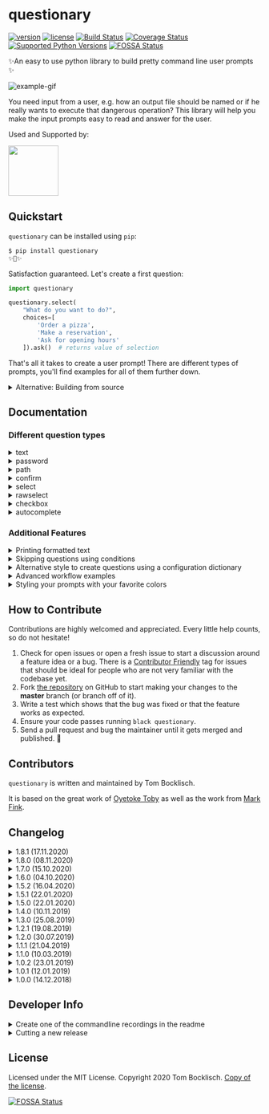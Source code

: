 # questionary

[![version](https://img.shields.io/pypi/v/questionary.svg)](https://pypi.org/project/questionary/)
[![license](https://img.shields.io/pypi/l/questionary.svg)](https://pypi.org/project/questionary/)
[![Build Status](https://travis-ci.com/tmbo/questionary.svg?branch=master)](https://travis-ci.com/tmbo/questionary)
[![Coverage Status](https://coveralls.io/repos/github/tmbo/questionary/badge.svg?branch=master)](https://coveralls.io/github/tmbo/questionary?branch=master)
[![Supported Python Versions](https://img.shields.io/pypi/pyversions/questionary.svg)](https://pypi.python.org/pypi/questionary)
[![FOSSA Status](https://app.fossa.io/api/projects/git%2Bgithub.com%2Ftmbo%2Fquestionary.svg?type=shield)](https://app.fossa.io/projects/git%2Bgithub.com%2Ftmbo%2Fquestionary?ref=badge_shield)

✨An easy to use python library to build pretty command line user prompts ✨

![example-gif](docs/images/example.gif)

You need input from a user, e.g. how an output file should be named or if he really 
wants to execute that dangerous operation? This library will help you make the 
input prompts easy to read and answer for the user.

Used and Supported by:

[<img src="https://rasa.com/static/686aee8071dd209f198d500b1164e350/4828e/rasa.png" width="100">](https://github.com/RasaHQ/rasa)

## Quickstart

`questionary` can be installed using `pip`:

```bash
$ pip install questionary
✨🎂✨
```

Satisfaction guaranteed. Let's create a first question:

```python
import questionary

questionary.select(
    "What do you want to do?",
    choices=[
        'Order a pizza',
        'Make a reservation',
        'Ask for opening hours'
    ]).ask()  # returns value of selection
```

That's all it takes to create a user prompt! There are different types of prompts, 
you'll find examples for all of them further down.

<details>
<summary>Alternative: Building from source</summary>

questionary uses Poetry for packaging and dependency management. If you want 
to build it from source, you have to install Poetry first. 

This is how it can be done:

```
curl -sSL https://raw.githubusercontent.com/python-poetry/poetry/master/get-poetry.py | python3
```

There are several other ways to install Poetry. Please, follow 
[the official guide](https://python-poetry.org/docs/#installation) to see all possible options.

To install dependencies and `questionary` itself in editable mode execute
```
make install
```
</details>

## Documentation

### Different question types

<details><summary>text</summary>

   A free text input for the user.

   ```python
   questionary.text("What's your first name").ask()
   ```
   ![example-gif](docs/images/text.gif)

</details>
<details><summary>password</summary>

   A free text input for the user where the input is not
   shown but replaced with `***`.

   ```python
   questionary.password("What's your secret?").ask()
   ```

   ![example-gif](docs/images/password.gif)

</details>
<details><summary>path</summary>

   A text input for a file or directory path with autocompletion enabled.

   ```python
   questionary.path("Path to the projects version file").ask()
   ```

   ![example-gif](docs/images/path.gif)

</details>
<details><summary>confirm</summary>

   A yes or no question. The user can either confirm or deny.

   ```python
   questionary.confirm("Are you amazed?").ask()
   ```

   ![example-gif](docs/images/confirm.gif)

</details>
<details><summary>select</summary>

   A list of items to select a choice from. The user can pick
   one option and confirm it.

   ```python
   questionary.select(
       "What do you want to do?",
       choices=[
           "Order a pizza",
           "Make a reservation",
           "Ask for opening hours"
       ]).ask()
   ```

   ![example-gif](docs/images/select.gif)

</details>
<details><summary>rawselect</summary>

   A list of items to select a choice from. The user can pick
   one option using shortcuts and confirm it.

   ```python
   questionary.rawselect(
       "What do you want to do?",
       choices=[
           "Order a pizza",
           "Make a reservation",
           "Ask for opening hours"
       ]).ask()
   ```

   ![example-gif](docs/images/rawselect.gif)

</details>

<details><summary>checkbox</summary>

   A list of items to select multiple choices from. The user can pick
   none, one or multiple options and confirm the selection.

   ```python
   questionary.checkbox(
       'Select toppings',
       choices=[
           "foo",
           "bar",
           "bazz"
       ]).ask()
   ```
   ![example-gif](docs/images/checkbox.gif)

</details>

<details><summary>autocomplete</summary>

   Text input with autocomplete help.

   ```python
   questionary.autocomplete(
       'Choose ant specie',
       choices=[
            'Camponotus pennsylvanicus',
            'Linepithema humile',
            'Eciton burchellii',
            "Atta colombica",
            'Polyergus lucidus',
            'Polyergus rufescens',
       ]).ask()
   ```
   ![example-gif](docs/images/autocomplete.gif)

</details>

### Additional Features
<details><summary>Printing formatted text</summary>

Sometimes you want to spice up your printed messages a bit, `questionary.print`
is a helper to do just that:

```python

questionary.print("Hello World 🦄", style="bold italic fg:darkred")
```
![example-gif](docs/images/print.gif) 

The style argument uses the prompt [toolkit style strings](https://python-prompt-toolkit.readthedocs.io/en/master/pages/advanced_topics/styling.html#style-strings).
</details>

<details><summary>Skipping questions using conditions</summary>

Sometimes it is helpful to e.g. provide a command line flag to your app
to skip any prompts, to avoid the need for an if around any question you
can pass that flag when you create the question:

```python
DISABLED = True

response = questionary.confirm("Are you amazed?").skip_if(DISABLED, default=True).ask()
```

If the condition (in this case `DISABLED`) is `True`, the question will be
skipped and the default value gets returned, otherwise the user will be
prompted as usual and the default value will be ignored.
</details>

<details><summary>Alternative style to create questions using a configuration dictionary</summary>

Instead of creating questions using the python functions, you can also create them using a configuration dictionary.
```python
questions = [
    {
        'type': 'text',
        'name': 'phone',
        'message': "What's your phone number",
    },
    {
        'type': 'confirm',
        'message': 'Do you want to continue?',
        'name': 'continue',
        'default': True,
    }
]

answers = prompt(questions)
```

The returned `answers` will be a dict containing the responses, e.g. `{"phone": "0123123", "continue": False, ""}`. The questions will be prompted one after another and `prompt` will return once all of them are answered.

Each configuration dictionary needs to contain the following keys:

* `'type'` - The type of the question.
* `'name'` - The name of the question (will be used as key in the `answers` dictionary)
* `'message'` - Message that will be shown to the user

Optional Keys:

* `'qmark'` - Question mark to use - defaults to `?`.
* `'default'` - Preselected value.
* `'choices'` - List of choices (applies when `'type': 'select'`) or function returning a list of choices.
* `'when'` - Function checking if this question should be shown or skipped (same functionality than `.skip_if()`).
* `'validate'` - Function or Validator Class performing validation (will be performed in real time as users type).
* `filter` - Receive the user input and return the filtered value to be used inside the program. 

</details>

<details><summary>Advanced workflow examples</summary>
Questionary allows creating quite complex workflows when combining all of the above concepts.

``` python
from questionary import Separator, prompt
questions = [
    {
        'type': 'confirm',
        'name': 'conditional_step',
        'message': 'Would you like the next question?',
        'default': True,
    },
    {
        'type': 'text',
        'name': 'next_question',
        'message': 'Name this library?',
        # Validate if the first question was answered with yes or no
        'when': lambda x: x['conditional_step'],
        # Only accept questionary as answer
        'validate': lambda val: val == 'questionary'
    },
    {
        'type': 'select',
        'name': 'second_question',
        'message': 'Select item',
        'choices': [
            'item1',
            'item2',
            Separator(),
            'other',
        ],
    },
    {
        'type': 'text',
        'name': 'second_question',
        'message': 'Insert free text',
        'when': lambda x: x['second_question'] == 'other'
    },
]
prompt(questions)
```

The above workflow will show to the user as follows:
1. Yes/No question `Would you like the next question?`.
2. `Name this library?` - only shown when the first question is answered with yes
3. A question to select an item from a list.
4. Free text inpt if `'other'` is selected in step 3.

Depending on the route the user took, the result will look as follows:

``` python
{ 
    'conditional_step': False,
    'second_question': 'Testinput'   # Free form text
}
```
``` python
{ 
    'conditional_step': True,
    'next_question': 'questionary',
    'second_question': 'Testinput'   # Free form text
}
```

You can test this workflow yourself by running the [advanced_workflow.py example](https://github.com/tmbo/questionary/blob/master/examples/advanced_workflow.py).

</details>

<details><summary>Styling your prompts with your favorite colors</summary>

You can customize all the colors used for the prompts. Every part of the prompt has an identifier, which you can use to style it. Let's create our own custom style:
```python
from prompt_toolkit.styles import Style

custom_style_fancy = Style([
    ('qmark', 'fg:#673ab7 bold'),       # token in front of the question
    ('question', 'bold'),               # question text
    ('answer', 'fg:#f44336 bold'),      # submitted answer text behind the question
    ('pointer', 'fg:#673ab7 bold'),     # pointer used in select and checkbox prompts
    ('highlighted', 'fg:#673ab7 bold'), # pointed-at choice in select and checkbox prompts
    ('selected', 'fg:#cc5454'),         # style for a selected item of a checkbox
    ('separator', 'fg:#cc5454'),        # separator in lists
    ('instruction', ''),                # user instructions for select, rawselect, checkbox
    ('text', ''),                       # plain text
    ('disabled', 'fg:#858585 italic')   # disabled choices for select and checkbox prompts
])
```

To use our custom style, we need to pass it to the question type:
```python
questionary.text("What's your phone number", style=custom_style_fancy).ask()
```

It is also possible to use a list of token tuples as a `Choice` title. This
example assumes there is a style token named `bold` in the custom style you are
using:
```python
Choice(
    title=[
        ('class:text', 'plain text '),
        ('class:bold', 'bold text')
    ]
)
```
As you can see it is possible to use custom style tokens for this purpose as
well. Note that Choices with token tuple titles will not be styled by the
`selected` or `highlighted` tokens. If not provided, the `value` of the Choice
will be the text concatenated (`'plain text bold text'` in the above example).
</details>

## How to Contribute

Contributions are highly welcomed and appreciated. Every little help counts, 
so do not hesitate!

1.  Check for open issues or open a fresh issue to start a discussion
    around a feature idea or a bug. There is a [Contributor
    Friendly](https://github.com/tmbo/questionary/issues?direction=desc&labels=good+first+issue&page=1&sort=updated&state=open)
    tag for issues that should be ideal for people who are not very
    familiar with the codebase yet.
2.  Fork [the repository](https://github.com/tmbo/questionary) on
    GitHub to start making your changes to the **master** branch (or
    branch off of it).
3.  Write a test which shows that the bug was fixed or that the feature
    works as expected.
4.  Ensure your code passes running `black questionary`.
5.  Send a pull request and bug the maintainer until it gets merged and
    published. 🙂

## Contributors

`questionary` is written and maintained by Tom Bocklisch.

It is based on the great work of [Oyetoke Toby](https://github.com/CITGuru/PyInquirer) 
as well as the work from [Mark Fink](https://github.com/finklabs/whaaaaat).

## Changelog

<details><summary>1.8.1 (17.11.2020)</summary>

* Fixed regression for checkboxes where all values are returned as strings  (fixes [#88](https://github.com/tmbo/questionary/issues/88)) 

</details>

<details><summary>1.8.0 (08.11.2020)</summary>

* Added additional question type `questionary.path`
* Added possibility to validate select and checkboxes selections before submitting them
* Added a helper to print formatted text `questionary.print`
* Added API method to call prompt in an unsafe way
* Hide cursor on select only showing the item marker

</details>

<details><summary>1.7.0 (15.10.2020)</summary>

* Added support for python 3.9
* Better UX for multiline text input
* Allow passing custom lexer

</details>

<details><summary>1.6.0 (04.10.2020)</summary>

* Updated black code style formatting and fixed version.
* Fixed colour of answer for some prompts.
* Added `py.typed` marker file.
* Documented multiline input for devs and users and added tests.
* Accept style tuples in `title` argument annotation of `Choice`.
* Added `default` for select and `initial_choice` for checkbox prompts.
* Removed check for choices if completer is present.

</details>

<details><summary>1.5.2 (16.04.2020)</summary>

Bug fix release.

* Added `.ask_async` support for forms.
</details>

<details><summary>1.5.1 (22.01.2020)</summary>

Bug fix release.

* Fixed `.ask_async` for questions on `prompt_toolkit==2.*`. Added tests for it.
</details>

<details><summary>1.5.0 (22.01.2020)</summary>

Feature release.

* Added support for prompt_toolkit 3
* All tests will be run against prompt_toolkit 2 and 3
* Removed support for python 3.5 (prompt_toolkit 3 does not support that anymore)
</details>

<details><summary>1.4.0 (10.11.2019)</summary>

Feature release.

* Added additional question type `autocomplete`
* Allow pointer and highlight in select question type
</details>

<details><summary>1.3.0 (25.08.2019)</summary>

Feature release.

* Add additional options to style checkboxes and select prompts https://github.com/tmbo/questionary/pull/14

</details>

<details><summary>1.2.1 (19.08.2019)</summary>

Bug fix release.

* Fixed compatibility with python 3.5.2 by removing `Type` annotation (this time for real)
</details>

<details><summary>1.2.0 (30.07.2019)</summary>

Feature release.

* Allow a user to pass in a validator as an instance https://github.com/tmbo/questionary/pull/10

</details>

<details><summary>1.1.1 (21.04.2019)</summary>

Bug fix release.

* Fixed compatibility with python 3.5.2 by removing `Type` annotation

</details>

<details><summary>1.1.0 (10.03.2019)</summary>

Feature release.

* Added `skip_if` to questions to allow skipping questions using a flag


</details>

<details><summary>1.0.2 (23.01.2019)</summary>

Bug fix release.

* Fixed odd behaviour if select is created without providing any choices
  instead, we will raise a `ValueError` now. ([#6](https://github.com/tmbo/questionary/pull/6))


</details>

<details><summary>1.0.1 (12.01.2019)</summary>

Bug fix release, adding some convenience shortcuts.

* Added shortcut keys `j` (move down^ the list) and `k` (move up) to
  the prompts `select` and `checkbox` (fixes [#2](https://github.com/tmbo/questionary/issues/2))
* Fixed unclosed file handle in `setup.py`
* Fixed unnecessary empty lines moving selections to far down (fixes [#3](https://github.com/tmbo/questionary/issues/3))

</details>

<details><summary>1.0.0 (14.12.2018)</summary>

Initial public release of the library

* Added python interface
* Added dict style question creation
* Improved the documentation
* More tests and automatic travis test execution
</details>

## Developer Info

<details>
<summary>Create one of the commandline recordings in the readme</summary>

0. Install `brew install asciinema` and `npm install --global asciicast2gif`
1. Run `asciinema rec`
2. Do the thing
3. Convert to giv `asciicast2gif -h 7 -w 120 -s 2 <recoding> output.gif`

</details>

<details>
<summary>Cutting a new release</summary>

0. Update the version number in `questionary/version.py` AND `pyproject.toml`
1. Add a new section for the release in the changelog in this readme
2. commit this changes
3. git tag the commit with the release version 

Travis will build and push the updated library to pypi.

</details>

## License
Licensed under the MIT License. Copyright 2020 Tom Bocklisch. [Copy of the license](LICENSE).


[![FOSSA Status](https://app.fossa.io/api/projects/git%2Bgithub.com%2Ftmbo%2Fquestionary.svg?type=large)](https://app.fossa.io/projects/git%2Bgithub.com%2Ftmbo%2Fquestionary?ref=badge_large)
